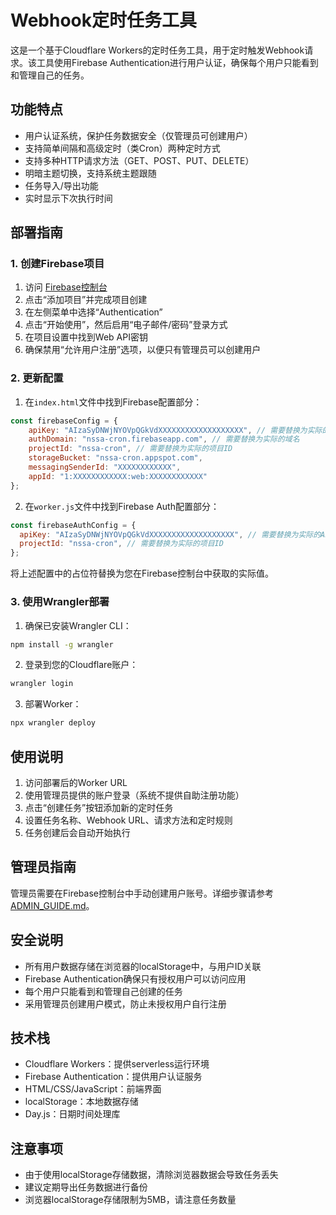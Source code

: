 # Webhook定时任务工具

这是一个基于Cloudflare Workers的定时任务工具，用于定时触发Webhook请求。该工具使用Firebase Authentication进行用户认证，确保每个用户只能看到和管理自己的任务。

## 功能特点

- 用户认证系统，保护任务数据安全（仅管理员可创建用户）
- 支持简单间隔和高级定时（类Cron）两种定时方式
- 支持多种HTTP请求方法（GET、POST、PUT、DELETE）
- 明暗主题切换，支持系统主题跟随
- 任务导入/导出功能
- 实时显示下次执行时间

## 部署指南

### 1. 创建Firebase项目

1. 访问 [Firebase控制台](https://console.firebase.google.com/)
2. 点击“添加项目”并完成项目创建
3. 在左侧菜单中选择“Authentication”
4. 点击“开始使用”，然后启用“电子邮件/密码”登录方式
5. 在项目设置中找到Web API密钥
6. 确保禁用“允许用户注册”选项，以便只有管理员可以创建用户

### 2. 更新配置

1. 在`index.html`文件中找到Firebase配置部分：

```javascript
const firebaseConfig = {
    apiKey: "AIzaSyDNWjNYOVpQGkVdXXXXXXXXXXXXXXXXXXX", // 需要替换为实际的API密钥
    authDomain: "nssa-cron.firebaseapp.com", // 需要替换为实际的域名
    projectId: "nssa-cron", // 需要替换为实际的项目ID
    storageBucket: "nssa-cron.appspot.com",
    messagingSenderId: "XXXXXXXXXXXX",
    appId: "1:XXXXXXXXXXXX:web:XXXXXXXXXXXX"
};
```

2. 在`worker.js`文件中找到Firebase Auth配置部分：

```javascript
const firebaseAuthConfig = {
  apiKey: "AIzaSyDNWjNYOVpQGkVdXXXXXXXXXXXXXXXXXXX", // 需要替换为实际的API密钥
  projectId: "nssa-cron", // 需要替换为实际的项目ID
};
```

将上述配置中的占位符替换为您在Firebase控制台中获取的实际值。

### 3. 使用Wrangler部署

1. 确保已安装Wrangler CLI：
```bash
npm install -g wrangler
```

2. 登录到您的Cloudflare账户：
```bash
wrangler login
```

3. 部署Worker：
```bash
npx wrangler deploy
```

## 使用说明

1. 访问部署后的Worker URL
2. 使用管理员提供的账户登录（系统不提供自助注册功能）
3. 点击“创建任务”按钮添加新的定时任务
4. 设置任务名称、Webhook URL、请求方法和定时规则
5. 任务创建后会自动开始执行

## 管理员指南

管理员需要在Firebase控制台中手动创建用户账号。详细步骤请参考 [ADMIN_GUIDE.md](ADMIN_GUIDE.md)。

## 安全说明

- 所有用户数据存储在浏览器的localStorage中，与用户ID关联
- Firebase Authentication确保只有授权用户可以访问应用
- 每个用户只能看到和管理自己创建的任务
- 采用管理员创建用户模式，防止未授权用户自行注册

## 技术栈

- Cloudflare Workers：提供serverless运行环境
- Firebase Authentication：提供用户认证服务
- HTML/CSS/JavaScript：前端界面
- localStorage：本地数据存储
- Day.js：日期时间处理库

## 注意事项

- 由于使用localStorage存储数据，清除浏览器数据会导致任务丢失
- 建议定期导出任务数据进行备份
- 浏览器localStorage存储限制为5MB，请注意任务数量
